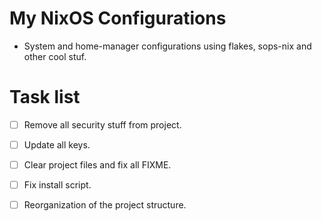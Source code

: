 # My NixOS Configurations
- System and home-manager configurations using flakes, sops-nix and other cool stuf.



# Task list

- [ ] Remove all security stuff from project.

- [ ] Update all keys.

- [ ] Clear project files and fix all FIXME.

- [ ] Fix install script.

- [ ] Reorganization of the project structure.


